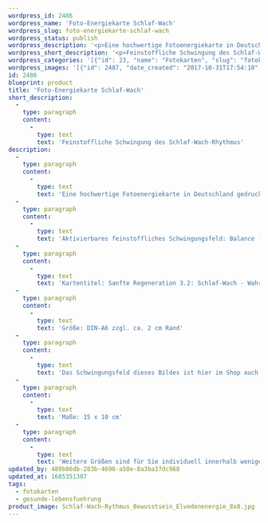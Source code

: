 ```yaml
---
wordpress_id: 2486
wordpress_name: 'Foto-Energiekarte Schlaf-Wach'
wordpress_slug: foto-energiekarte-schlaf-wach
wordpress_status: publish
wordpress_description: '<p>Eine hochwertige Fotoenergiekarte in Deutschland gedruckt und in Handarbeit laminiert. Sie ist in Postkartengröße (DIN-A6) gut zu transportieren und kann auch auf den Körper aufgelegt werden.</p><p>Aktivierbares feinstoffliches Schwingungsfeld: Balance - Hingabe - Geduld - Hiersein: : Manchmal geht uns geht das Gefühl verloren, wann und wie lang Phasen der Regeneration wahrhaftig sein sollten. Dieses Energiebild stellt ein Schwingungsfeld mit Impulsen bereit, um wieder in seiner natürlichen Balance in Bezug auf den eigenen Schlaf-Wach-Rythmus zu sein.</p><p>Kartentitel: Sanfte Regeneration 3.2: Schlaf-Wach - Wahrhaftiges Schlafen bzw. Wachen. Reihe: Sanfte Regeneration, Körperenergiewissen.</p><p>Größe: DIN-A6 zzgl. ca. 2 cm Rand<br />Andere Formate sind individuell für Sie innerhalb weniger Tage herstellbar. Bitte kontaktieren Sie uns hierfür unter <a href="mailto:info@elvedenverlag.de">info@elvedenverlag.de</a>.</p><p><a href="https://my.feenbaum.de/anwendung-energiebilder-foto-laminiert/">Anwendungshinweise</a>      <a href="https://my.feenbaum.de/produktinformationen-fotokarten/">Produktinformationen</a></p><p>Das Schwingungsfeld dieses Bildes ist hier im Shop auch erhältlich als <a href="https://my.feenbaum.de/produkt/wandbild-schlaf-wach-rhythmus-2/">Wandbild</a>, <a href="https://my.feenbaum.de/produkt/energiespray-schlaf-wach-rhythmus-swr-30-ml/">Energiespray</a> und <a href="https://my.feenbaum.de/produkt/energiekissen-schlaf-wach-rhythmus/">Energiekissen</a></p><p>Maße: 15 x 10 cm</p><p>Weitere Größen sind für Sie individuell innerhalb weniger Tage herstellbar. Bitte kontaktieren Sie uns hierfür unter <a href="mailto:info@elvedenverlag.de">info@elvedenverlag.de</a>.</p><p><a href="https://my.feenbaum.de/anwendung-energie-wandbilder/">Anwendungshinweise</a>      <a href="https://my.feenbaum.de/produktinformation-wandbilder/">Produktinformationen</a></p>'
wordpress_short_description: '<p>Feinstoffliche Schwingung des Schlaf-Wach-Rhythmus<br /><em>Hinweis: Das Wasserzeichen „Elveden Verlag Energiebild“ wird nicht mit gedruckt</em></p>'
wordpress_categories: '[{"id": 23, "name": "Fotokarten", "slug": "fotokarten"}, {"id": 38, "name": "Gesunde Lebensf\u00fchrung", "slug": "gesunde-lebensfuehrung"}]'
wordpress_images: '[{"id": 2487, "date_created": "2017-10-31T17:54:18", "date_created_gmt": "2017-10-31T15:54:18", "date_modified": "2017-10-31T17:54:18", "date_modified_gmt": "2017-10-31T15:54:18", "src": "https://my.feenbaum.de/wp-content/uploads/2017/10/Schlaf-Wach-Rythmus_Bewusstsein_Elvedenenergie_8x8.jpg", "name": "Schlaf-Wach-Rythmus_Bewusstsein_Elvedenenergie_8x8", "alt": ""}]'
id: 2486
blueprint: product
title: 'Foto-Energiekarte Schlaf-Wach'
short_description:
  -
    type: paragraph
    content:
      -
        type: text
        text: 'Feinstoffliche Schwingung des Schlaf-Wach-Rhythmus'
description:
  -
    type: paragraph
    content:
      -
        type: text
        text: 'Eine hochwertige Fotoenergiekarte in Deutschland gedruckt und in Handarbeit laminiert. Sie ist in Postkartengröße (DIN-A6) gut zu transportieren und kann auch auf den Körper aufgelegt werden.'
  -
    type: paragraph
    content:
      -
        type: text
        text: 'Aktivierbares feinstoffliches Schwingungsfeld: Balance - Hingabe - Geduld - Hiersein: : Manchmal geht uns geht das Gefühl verloren, wann und wie lang Phasen der Regeneration wahrhaftig sein sollten. Dieses Energiebild stellt ein Schwingungsfeld mit Impulsen bereit, um wieder in seiner natürlichen Balance in Bezug auf den eigenen Schlaf-Wach-Rythmus zu sein.'
  -
    type: paragraph
    content:
      -
        type: text
        text: 'Kartentitel: Sanfte Regeneration 3.2: Schlaf-Wach - Wahrhaftiges Schlafen bzw. Wachen. Reihe: Sanfte Regeneration, Körperenergiewissen.'
  -
    type: paragraph
    content:
      -
        type: text
        text: 'Größe: DIN-A6 zzgl. ca. 2 cm Rand'
  -
    type: paragraph
    content:
      -
        type: text
        text: 'Das Schwingungsfeld dieses Bildes ist hier im Shop auch erhältlich als Wandbild, Energiespray und Energiekissen'
  -
    type: paragraph
    content:
      -
        type: text
        text: 'Maße: 15 x 10 cm'
  -
    type: paragraph
    content:
      -
        type: text
        text: 'Weitere Größen sind für Sie individuell innerhalb weniger Tage herstellbar. Bitte kontaktieren Sie uns hierfür unter info@elvedenverlag.de.'
updated_by: 489b06db-283b-4690-a50e-8a3ba37dc968
updated_at: 1685351307
tags:
  - fotokarten
  - gesunde-lebensfuehrung
product_image: Schlaf-Wach-Rythmus_Bewusstsein_Elvedenenergie_8x8.jpg
---
```

